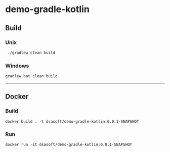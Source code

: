 # demo-gradle-kotlin

## Build

### Unix
```bash
 ./gradlew clean build
 ```
 
 ### Windows
 ```bash
 gradlew.bat clean build
 ```
 
 ----
 
 ## Docker
 
 ### Build
 ```docker build . -t dsasoft/demo-gradle-kotlin:0.0.1-SNAPSHOT```
 
 ### Run
 ```docker run -it dsasoft/demo-gradle-kotlin:0.0.1-SNAPSHOT```
